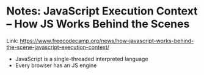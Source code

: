 # Notes: JavaScript Execution Context – How JS Works Behind the Scenes
Link: https://www.freecodecamp.org/news/how-javascript-works-behind-the-scene-javascript-execution-context/

- JavaScript is a single-threaded interpreted language
- Every browser has an JS engine

